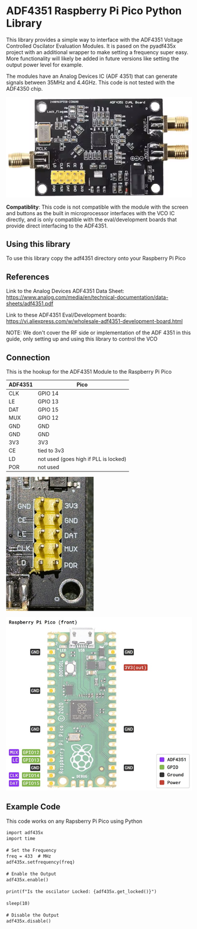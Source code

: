 # **ADF4351 Raspberry Pi Pico Python Library**

This library provides a simple way to interface with the ADF4351 Voltage Controlled Oscilator Evaluation Modules. It is pased on the pyadf435x project with an additional wrapper to make setting a frequency super easy. More functionality will likely be added in future versions like setting the output power level for example.

The modules have an Analog Devices IC (ADF 4351) that can generate signals between 35MHz and 4.4GHz. This code is not tested with the ADF4350 chip.

![ADF4351 Evaluation Board](images/adf4351.png)

**Compatiblity**: This code is not compatible with the module with the screen and buttons as the built in microprocessor interfaces with the VCO IC directly, and is only compatible with the eval/development boards that provide direct interfacing to the ADF4351. 

## Using this library

To use this library copy the adf4351 directory onto your Raspberry Pi Pico


## References

Link to the Analog Devices ADF4351 Data Sheet: https://www.analog.com/media/en/technical-documentation/data-sheets/adf4351.pdf

Link to these ADF4351 Eval/Development boards: 
https://vi.aliexpress.com/w/wholesale-adf4351-development-board.html

NOTE: We don't cover the RF side or implementation of the ADF 4351 in this guide, only setting up and using this library to control the VCO


## Connection

This is the hookup for the ADF4351 Module to the Raspberry Pi Pico

| ADF4351   | Pico        |
| --------- | ----------- |
| CLK       | GPIO 14     |
| LE        | GPIO 13     |
| DAT       | GPIO 15     |
| MUX       | GPIO 12     |
| GND       | GND         |
| GND       | GND         |
| 3V3       | 3V3         |
| CE        | tied to 3v3 |
| LD        | not used (goes high if PLL is locked)  |
| POR       | not used    |


![ADF4351 pinout](images/adf4351_pins_web.jpg)

![Raspberry Pi Pico Pinout](images/pico_pinout_web.jpg)

## **Example Code**

This code works on any Rapsberry Pi Pico using Python

```
import adf435x
import time

# Set the Frequency
freq = 433  # MHz
adf435x.setfrequency(freq)

# Enable the Output
adf435x.enable()

print(f"Is the oscilator Locked: {adf435x.get_locked()}")

sleep(10)

# Disable the Output
adf435x.disable()
```